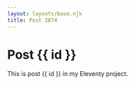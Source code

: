 ```yaml
---
layout: layouts/base.njk
title: Post 2874
---
```


# Post {{ id }}

This is post {{ id }} in my Eleventy project.
